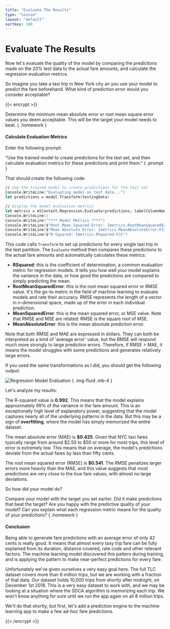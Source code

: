 ```yaml
---
title: "Evaluate The Results"
type: "lesson"
layout: "default"
sortkey: 100
---
```


# Evaluate The Results

Now let's evaluate the quality of the model by comparing the predictions made on the 20% test data to the actual fare amounts, and calculate the regression evaluation metrics.

So imagine you take a taxi trip in New York city an you use your model to predict the fare beforehand. What kind of prediction error would you consider acceptable?

{{< encrypt >}}

Determine the minimum mean absolute error or root mean square error values you deem acceptable. This will be the target your model needs to beat.
{ .homework }

#### Calculate Evaluation Metrics

Enter the following prompt:

"Use the trained model to create predictions for the test set, and then calculate evaluation metrics for these predictions and print them."
{ .prompt }

That should create the following code:

```fsharp
// Use the trained model to create predictions for the test set
Console.WriteLine("Evaluating model on test data...")
let predictions = model.Transform(testingData)

// Display the model evaluation metrics
let metrics = mlContext.Regression.Evaluate(predictions, labelColumnName = "FareAmount")
Console.WriteLine()
Console.WriteLine("**** Model Metrics ****")
Console.WriteLine($"Root Mean Squared Error: {metrics.RootMeanSquaredError:F3}")
Console.WriteLine($"Mean Absolute Error: {metrics.MeanAbsoluteError:F3}")
Console.WriteLine($"R-Squared: {metrics.RSquared:F3}")
```

This code calls `Transform` to set up predictions for every single taxi trip in the test partition. The `Evaluate` method then compares these predictions to the actual fare amounts and automatically calculates these metrics:

- **RSquared**: this is the coefficient of determination, a common evaluation metric for regression models. It tells you how well your model explains the variance in the data, or how good the predictions are compared to simply predicting the mean.
- **RootMeanSquaredError**: this is the root mean squared error or RMSE value. It's the go-to metric in the field of machine learning to evaluate models and rate their accuracy. RMSE represents the length of a vector in n-dimensional space, made up of the error in each individual prediction.
- **MeanSquaredError**: this is the mean squared error, or MSE value. Note that RMSE and MSE are related: RMSE is the square root of MSE.
- **MeanAbsoluteError**: this is the mean absolute prediction error.

Note that both RMSE and MAE are expressed in dollars. They can both be interpreted as a kind of 'average error' value, but the RMSE will respond much more strongly to large prediction errors. Therefore, if RMSE > MAE, it means the model struggles with some predictions and generates relatively large errors. 

If you used the same transformations as I did, you should get the following output:

![Regression Model Evaluation](../img/evaluate.jpg)
{ .img-fluid .mb-4 }

Let's analyze my results:

The R-squared value is **0.992**. This means that the model explains approximately 99% of the variance in the fare amount. This is an exceptionally high level of explanatory power, suggesting that the model captures nearly all of the underlying patterns in the data. But this may be a sign of **overfitting**, where the model has simply memorized the entire dataset.

The mean absolute error (MAE) is **$0.425**. Given that NYC taxi fares typically range from around $2.50 to $50 or more for most trips, this level of error is extremely low. This means that on average, the model's predictions deviate from the actual fares by less than fifty cents.

The root mean squared error (RMSE) is **$0.541**. The RMSE penalizes larger errors more heavily than the MAE, and this value suggests that most predictions are very close to the true fare values, with almost no large deviations. 

So how did your model do?

Compare your model with the target you set earlier. Did it make predictions that beat the target? Are you happy with the predictive quality of your model? Can you explain what each regression metric means for the quality of your predictions? 
{ .homework }

#### Conclusion

Being able to generate fare predictions with an average error of only 42 cents is really good. It means that almost every taxy trip fare can be fully explained from its duration, distance covered, rate code and other relevant factors. The machine learning model discovered this pattern during training, and is applying the pattern to make near-perfect predictions for every fare.

Unfortunately we've given ourselves a very easy goal here. The full TLC dataset covers more than 8 million trips, but we are working with a fraction of that data. Our dataset holds 10,000 trips from shortly after midnight, on December 1st 2018. This is a very easy dataset to work with, and we may be looking at a situation where the SDCA algorithm is memorizing each trip. We won't know anything for sure until we run the app again on all 8 million trips.

We'll do that shortly, but first, let's add a prediction engine to the machine learning app to make a few ad-hoc fare predictions.

{{< /encrypt >}}